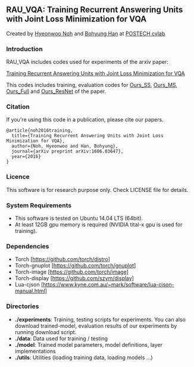 ## RAU_VQA: Training Recurrent Answering Units with Joint Loss Minimization for VQA

Created by [Hyeonwoo Noh](http://cvlab.postech.ac.kr/~hyeonwoonoh/) and [Bohyung Han](http://cvlab.postech.ac.kr/~bhhan/) at [POSTECH cvlab](http://cvlab.postech.ac.kr/lab/)

### Introduction

RAU_VQA includes codes used for experiments of the arxiv paper: 

[Training Recurrent Answering Units with Joint Loss Minimization for VQA](http://arxiv.org/abs/1606.03647)

This codes includes training, evaluation codes for [Ours_SS](experiments/Ours_SS), [Ours_MS](experiments/Ours_MS), [Ours_Full](experiments/Ours_Full) and [Ours_ResNet](experiments/Ours_ResNet) of the paper.

### Citation

If you're using this code in a publication, please cite our papers.

    @article{noh2016training,
      title={Training Recurrent Answering Units with Joint Loss Minimization for VQA},
      author={Noh, Hyeonwoo and Han, Bohyung},
      journal={arXiv preprint arXiv:1606.03647},
      year={2016}
    }

### Licence

This software is for research purpose only.
Check LICENSE file for details.

### System Requirements

  * This software is tested on Ubuntu 14.04 LTS (64bit).
  * At least 12GB gpu memory is required (NVIDIA tital-x gpu is used for training).

### Dependencies

  * Torch [https://github.com/torch/distro]
  * Torch-gnuplot [https://github.com/torch/gnuplot]
  * Torch-image [https://github.com/torch/image]
  * Torch-display [https://github.com/szym/display]
  * Lua-cjson [https://www.kyne.com.au/~mark/software/lua-cjson-manual.html]
  
### Directories
  * **./experiments**: Training, testing scripts for experiments. You can also download trained-model, evaluation results of our experiments by running download script.
  * **./data**: Data used for training / testing
  * **./model**: Trained model parameters, model definitions, layer implementations
  * **./utils**: Utilities (loading training data, loading models ...)
